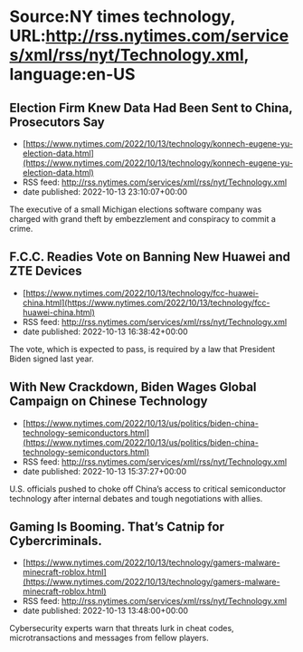 # Source:NY times technology, URL:http://rss.nytimes.com/services/xml/rss/nyt/Technology.xml, language:en-US

## Election Firm Knew Data Had Been Sent to China, Prosecutors Say
 - [https://www.nytimes.com/2022/10/13/technology/konnech-eugene-yu-election-data.html](https://www.nytimes.com/2022/10/13/technology/konnech-eugene-yu-election-data.html)
 - RSS feed: http://rss.nytimes.com/services/xml/rss/nyt/Technology.xml
 - date published: 2022-10-13 23:10:07+00:00

The executive of a small Michigan elections software company was charged with grand theft by embezzlement and conspiracy to commit a crime.

## F.C.C. Readies Vote on Banning New Huawei and ZTE Devices
 - [https://www.nytimes.com/2022/10/13/technology/fcc-huawei-china.html](https://www.nytimes.com/2022/10/13/technology/fcc-huawei-china.html)
 - RSS feed: http://rss.nytimes.com/services/xml/rss/nyt/Technology.xml
 - date published: 2022-10-13 16:38:42+00:00

The vote, which is expected to pass, is required by a law that President Biden signed last year.

## With New Crackdown, Biden Wages Global Campaign on Chinese Technology
 - [https://www.nytimes.com/2022/10/13/us/politics/biden-china-technology-semiconductors.html](https://www.nytimes.com/2022/10/13/us/politics/biden-china-technology-semiconductors.html)
 - RSS feed: http://rss.nytimes.com/services/xml/rss/nyt/Technology.xml
 - date published: 2022-10-13 15:37:27+00:00

U.S. officials pushed to choke off China’s access to critical semiconductor technology after internal debates and tough negotiations with allies.

## Gaming Is Booming. That’s Catnip for Cybercriminals.
 - [https://www.nytimes.com/2022/10/13/technology/gamers-malware-minecraft-roblox.html](https://www.nytimes.com/2022/10/13/technology/gamers-malware-minecraft-roblox.html)
 - RSS feed: http://rss.nytimes.com/services/xml/rss/nyt/Technology.xml
 - date published: 2022-10-13 13:48:00+00:00

Cybersecurity experts warn that threats lurk in cheat codes, microtransactions and messages from fellow players.

